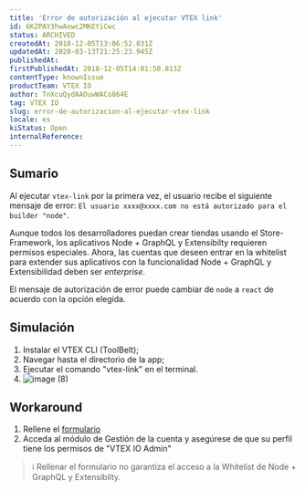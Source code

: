 ```yaml
---
title: 'Error de autorización al ejecutar VTEX link'
id: 6KZPAY3hwAowc2MKEYiCwc
status: ARCHIVED
createdAt: 2018-12-05T13:06:52.031Z
updatedAt: 2020-03-13T21:25:23.945Z
publishedAt: 
firstPublishedAt: 2018-12-05T14:01:50.813Z
contentType: knownIssue
productTeam: VTEX IO
author: TnXcuQydAAOuwWACo864E
tag: VTEX IO
slug: error-de-autorizacion-al-ejecutar-vtex-link
locale: es
kiStatus: Open
internalReference: 
---
```


## Sumario

Al ejecutar `vtex-link` por la primera vez, el usuario recibe el siguiente mensaje de error: `El usuario xxxx@xxxx.com no está autorizado para el builder "node"`.

Aunque todos los desarrolladores puedan crear tiendas usando el Store-Framework, los aplicativos Node + GraphQL y Extensibilty requieren permisos especiales. Ahora, las cuentas que deseen entrar en la whitelist para extender sus aplicativos con la funcionalidad Node + GraphQL y Extensibilidad deben ser _enterprise_.

El mensaje de autorización de error puede cambiar de `node` a `react` de acuerdo con la opción elegida.

## Simulación

1. Instalar el VTEX CLI (ToolBelt);
2. Navegar hasta el directorio de la app;
3. Ejecutar el comando "vtex-link" en el terminal.
4. ![image (8)](https://images.ctfassets.net/alneenqid6w5/3NTzMXCKgM8GA6Y6eEKAA2/7d11d9a4e05ef1274beebe494bd8baf9/image__8_.png)

## Workaround

1. Rellene el [formulario](https://suportevtex1.typeform.com/to/SxXknn)
2. Acceda al módulo de Gestión de la cuenta y asegúrese de que su perfil tiene los permisos de "VTEX IO Admin"

>ℹ️ Rellenar el formulario no garantiza el acceso a la Whitelist de Node + GraphQL y Extensibilty.

